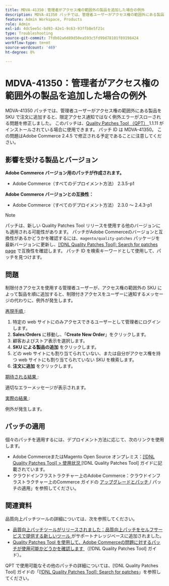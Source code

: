 ```yaml
---
title: MDVA-41350：管理者がアクセス権の範囲外の製品を追加した場合の例外
description: MDVA-41350 パッチでは、管理者ユーザーがアクセス権の範囲外にある製品を SKU で注文に追加すると、限定アクセス通知ではなく例外エラーがスローされる問題を修正しました。 このパッチは、[Quality Patches Tool （QPT） ] （https://experienceleague.adobe.com/en/docs/commerce-operations/tools/quality-patches-tool/quality-patches-tool-to-self-serve-quality-patches） 1.1.11 がインストールされている場合に利用できます。 パッチ ID は MDVA-41350。 この問題はAdobe Commerce 2.4.5 で修正される予定であることに注意してください。
feature: Admin Workspace, Products
role: Admin
exl-id: 4dc5ee5c-bd93-42e1-9c63-93ffb8e5f21c
type: Troubleshooting
source-git-commit: 7fdb02a6d89d50ea593c5fd99d78101f89198424
workflow-type: tm+mt
source-wordcount: '469'
ht-degree: 0%

---
```


# MDVA-41350：管理者がアクセス権の範囲外の製品を追加した場合の例外

MDVA-41350 パッチでは、管理者ユーザーがアクセス権の範囲外にある製品を SKU で注文に追加すると、限定アクセス通知ではなく例外エラーがスローされる問題を修正しました。 このパッチは、[Quality Patches Tool （QPT） ](https://experienceleague.adobe.com/en/docs/commerce-operations/tools/quality-patches-tool/quality-patches-tool-to-self-serve-quality-patches)1.1.11 がインストールされている場合に使用できます。 パッチ ID は MDVA-41350。 この問題はAdobe Commerce 2.4.5 で修正される予定であることに注意してください。

## 影響を受ける製品とバージョン

**Adobe Commerce バージョン用のパッチが作成されます。**

* Adobe Commerce（すべてのデプロイメント方法） 2.3.5-p1

**Adobe Commerce バージョンとの互換性：**

* Adobe Commerce（すべてのデプロイメント方法） 2.3.0 ～ 2.4.3-p1

>[!NOTE]
>
>パッチは、新しい Quality Patches Tool リリースを使用する他のバージョンにも適用される可能性があります。 パッチがAdobe Commerceのバージョンと互換性があるかどうかを確認するには、`magento/quality-patches` パッケージを最新バージョンに更新し、[[!DNL Quality Patches Tool]: Search for patches page](https://experienceleague.adobe.com/en/docs/commerce-operations/tools/quality-patches-tool/quality-patches-tool-to-self-serve-quality-patches) で互換性を確認します。 パッチ ID を検索キーワードとして使用して、パッチを見つけます。

## 問題

制限付きアクセスを使用する管理者ユーザーが、アクセス権の範囲外の SKU によって製品を順に追加すると、制限付きアクセスをユーザーに通知するメッセージの代わりに、例外が発生します。

<u> 再現手順 </u>:

1. 特定の web サイトにのみアクセスできるユーザーとして管理者にログインします。
1. **Sales**/**Orders** に移動し、「**Create New Order**」をクリックします。
1. 顧客およびストア表示を選択します。
1. **SKU による製品の追加** をクリックします。
1. どの web サイトにも割り当てられていない、または自分がアクセス権を持つ web サイトにも割り当てられていない SKU を検索します。
1. **注文に追加** をクリックします。

<u> 期待される結果 </u>:

適切なエラーメッセージが表示されます。

<u> 実際の結果 </u>:

例外が発生します。

## パッチの適用

個々のパッチを適用するには、デプロイメント方法に応じて、次のリンクを使用します。

* Adobe CommerceまたはMagento Open Source オンプレミス：[[!DNL Quality Patches Tool] > 使用状況 ](/help/tools/quality-patches-tool/usage.md) [!DNL Quality Patches Tool] ガイドに記載されています。
* クラウドインフラストラクチャー上のAdobe Commerce：クラウドインフラストラクチャー上のCommerce ガイドの [ アップグレードとパッチ ](https://experienceleague.adobe.com/docs/commerce-cloud-service/user-guide/develop/upgrade/apply-patches.html)/ パッチの適用」を参照してください。

## 関連資料

品質向上パッチツールの詳細については、次を参照してください。

* [ 品質向上パッチツールがリリースされました：品質向上パッチをセルフサービスで提供する新しいツール ](https://experienceleague.adobe.com/en/docs/commerce-operations/tools/quality-patches-tool/quality-patches-tool-to-self-serve-quality-patches) がサポートナレッジベースに追加されました。
* [Quality Patches Tool を使用して、Adobe Commerceの問題に対するパッチが使用可能かどうかを確認します ](/help/tools/quality-patches-tool/patches-available-in-qpt/check-patch-for-magento-issue-with-magento-quality-patches.md) （[!DNL Quality Patches Tool] ガイド）。

QPT で使用可能なその他のパッチの詳細については、[!DNL Quality Patches Tool] ガイドの「[[!DNL Quality Patches Tool]: Search for patches](https://experienceleague.adobe.com/tools/commerce-quality-patches/index.html)」を参照してください。
